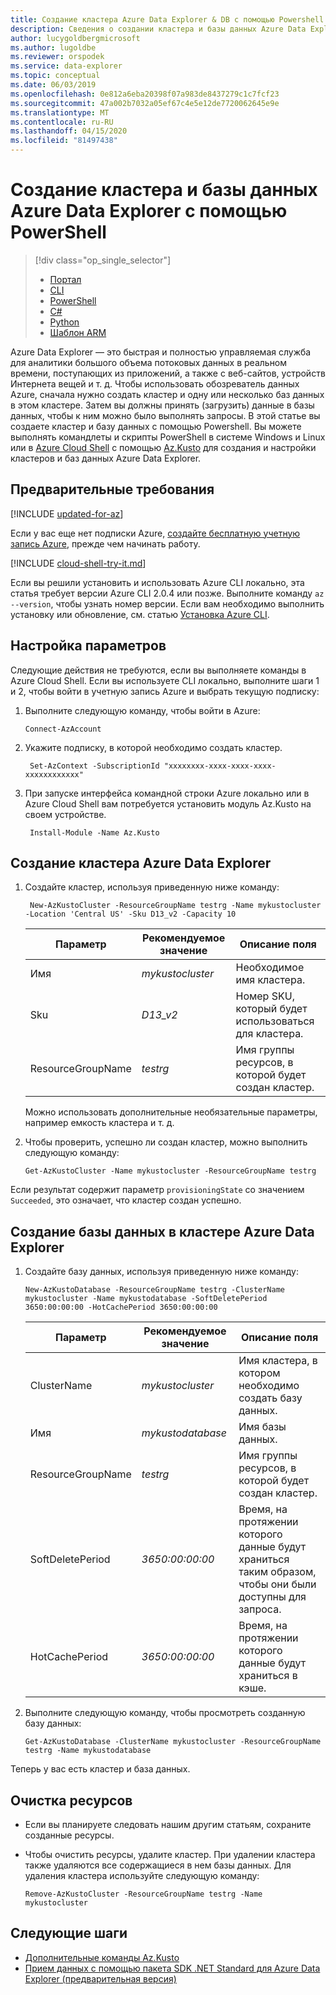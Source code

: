 ```yaml
---
title: Создание кластера Azure Data Explorer & DB с помощью Powershell
description: Сведения о создании кластера и базы данных Azure Data Explorer с помощью PowerShell
author: lucygoldbergmicrosoft
ms.author: lugoldbe
ms.reviewer: orspodek
ms.service: data-explorer
ms.topic: conceptual
ms.date: 06/03/2019
ms.openlocfilehash: 0e812a6eba20398f07a983de8437279c1c7fcf23
ms.sourcegitcommit: 47a002b7032a05ef67c4e5e12de7720062645e9e
ms.translationtype: MT
ms.contentlocale: ru-RU
ms.lasthandoff: 04/15/2020
ms.locfileid: "81497438"
---
```

# <a name="create-an-azure-data-explorer-cluster-and-database-by-using-powershell"></a>Создание кластера и базы данных Azure Data Explorer с помощью PowerShell

> [!div class="op_single_selector"]
> * [Портал](create-cluster-database-portal.md)
> * [CLI](create-cluster-database-cli.md)
> * [PowerShell](create-cluster-database-powershell.md)
> * [C#](create-cluster-database-csharp.md)
> * [Python](create-cluster-database-python.md)
> * [Шаблон ARM](create-cluster-database-resource-manager.md)  

Azure Data Explorer — это быстрая и полностью управляемая служба для аналитики большого объема потоковых данных в реальном времени, поступающих из приложений, а также с веб-сайтов, устройств Интернета вещей и т. д. Чтобы использовать обозреватель данных Azure, сначала нужно создать кластер и одну или несколько баз данных в этом кластере. Затем вы должны принять (загрузить) данные в базы данных, чтобы к ним можно было выполнять запросы. В этой статье вы создаете кластер и базу данных с помощью Powershell. Вы можете выполнять командлеты и скрипты PowerShell в системе Windows и Linux или в [Azure Cloud Shell](/azure/cloud-shell/overview) с помощью [Az.Kusto](/powershell/module/az.kusto/?view=azps-1.4.0#kusto) для создания и настройки кластеров и баз данных Azure Data Explorer.

## <a name="prerequisites"></a>Предварительные требования

[!INCLUDE [updated-for-az](includes/updated-for-az.md)]

Если у вас еще нет подписки Azure, [создайте бесплатную учетную запись Azure](https://azure.microsoft.com/free/), прежде чем начинать работу.

[!INCLUDE [cloud-shell-try-it.md](includes/cloud-shell-try-it.md)]

Если вы решили установить и использовать Azure CLI локально, эта статья требует версии Azure CLI 2.0.4 или позже. Выполните команду `az --version`, чтобы узнать номер версии. Если вам необходимо выполнить установку или обновление, см. статью [Установка Azure CLI](/cli/azure/install-azure-cli?view=azure-cli-latest).

## <a name="configure-parameters"></a>Настройка параметров

Следующие действия не требуются, если вы выполняете команды в Azure Cloud Shell. Если вы используете CLI локально, выполните шаги 1 и 2, чтобы войти в учетную запись Azure и выбрать текущую подписку:

1. Выполните следующую команду, чтобы войти в Azure:

    ```azurepowershell-interactive
    Connect-AzAccount
    ```

1. Укажите подписку, в которой необходимо создать кластер.

    ```azurepowershell-interactive
     Set-AzContext -SubscriptionId "xxxxxxxx-xxxx-xxxx-xxxx-xxxxxxxxxxxx"
    ```
1. При запуске интерфейса командной строки Azure локально или в Azure Cloud Shell вам потребуется установить модуль Az.Kusto на своем устройстве.

    ```azurepowershell-interactive
     Install-Module -Name Az.Kusto
    ```

## <a name="create-the-azure-data-explorer-cluster"></a>Создание кластера Azure Data Explorer

1. Создайте кластер, используя приведенную ниже команду:

    ```azurepowershell-interactive
     New-AzKustoCluster -ResourceGroupName testrg -Name mykustocluster -Location 'Central US' -Sku D13_v2 -Capacity 10
    ```

   |**Параметр** | **Рекомендуемое значение** | **Описание поля**|
   |---|---|---|
   | Имя | *mykustocluster* | Необходимое имя кластера.|
   | Sku | *D13_v2* | Номер SKU, который будет использоваться для кластера. |
   | ResourceGroupName | *testrg* | Имя группы ресурсов, в которой будет создан кластер. |

    Можно использовать дополнительные необязательные параметры, например емкость кластера и т. д.

1. Чтобы проверить, успешно ли создан кластер, можно выполнить следующую команду:

    ```azurepowershell-interactive
    Get-AzKustoCluster -Name mykustocluster -ResourceGroupName testrg
    ```

Если результат содержит параметр `provisioningState` со значением `Succeeded`, это означает, что кластер создан успешно.

## <a name="create-the-database-in-the-azure-data-explorer-cluster"></a>Создание базы данных в кластере Azure Data Explorer

1. Создайте базу данных, используя приведенную ниже команду:

    ```azurepowershell-interactive
    New-AzKustoDatabase -ResourceGroupName testrg -ClusterName mykustocluster -Name mykustodatabase -SoftDeletePeriod 3650:00:00:00 -HotCachePeriod 3650:00:00:00
    ```

   |**Параметр** | **Рекомендуемое значение** | **Описание поля**|
   |---|---|---|
   | ClusterName | *mykustocluster* | Имя кластера, в котором необходимо создать базу данных.|
   | Имя | *mykustodatabase* | Имя базы данных.|
   | ResourceGroupName | *testrg* | Имя группы ресурсов, в которой будет создан кластер. |
   | SoftDeletePeriod | *3650:00:00:00* | Время, на протяжении которого данные будут храниться таким образом, чтобы они были доступны для запроса. |
   | HotCachePeriod | *3650:00:00:00* | Время, на протяжении которого данные будут храниться в кэше. |

1. Выполните следующую команду, чтобы просмотреть созданную базу данных:

    ```azurepowershell-interactive
    Get-AzKustoDatabase -ClusterName mykustocluster -ResourceGroupName testrg -Name mykustodatabase
    ```

Теперь у вас есть кластер и база данных.

## <a name="clean-up-resources"></a>Очистка ресурсов

* Если вы планируете следовать нашим другим статьям, сохраните созданные ресурсы.
* Чтобы очистить ресурсы, удалите кластер. При удалении кластера также удаляются все содержащиеся в нем базы данных. Для удаления кластера используйте следующую команду:

    ```azurepowershell-interactive
    Remove-AzKustoCluster -ResourceGroupName testrg -Name mykustocluster
    ```

## <a name="next-steps"></a>Следующие шаги

* [Дополнительные команды Az.Kusto](/powershell/module/az.kusto/?view=azps-1.7.0#kusto)
* [Прием данных с помощью пакета SDK .NET Standard для Azure Data Explorer (предварительная версия)](net-standard-ingest-data.md)
